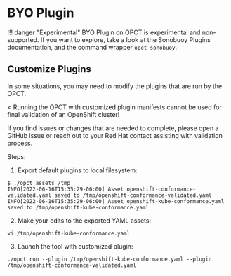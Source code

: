 # BYO Plugin

!!! danger "Experimental"
    BYO Plugin on OPCT is experimental and non-supported.
    If you want to explore, take a look at the
    Sonobuoy Plugins documentation, and the command wrapper
    `opct sonobuoy`.

## Customize Plugins <a name="byo-plugin-customize"></a>

In some situations, you may need to modify the plugins that are run by the OPCT.

< Running the OPCT with customized plugin manifests cannot be used for final validation of an OpenShift cluster!

If you find issues or changes that are needed to complete, please open a 
GitHub issue or reach out to your Red Hat contact assisting with validation process.

Steps:

1. Export default plugins to local filesystem:
```
$ ./opct assets /tmp
INFO[2022-06-16T15:35:29-06:00] Asset openshift-conformance-validated.yaml saved to /tmp/openshift-conformance-validated.yaml 
INFO[2022-06-16T15:35:29-06:00] Asset openshift-kube-conformance.yaml saved to /tmp/openshift-kube-conformance.yaml 
```
2. Make your edits to the exported YAML assets:
```
vi /tmp/openshift-kube-conformance.yaml
```
3. Launch the tool with customized plugin:
```
./opct run --plugin /tmp/openshift-kube-conformance.yaml --plugin /tmp/openshift-conformance-validated.yaml
```

<!-- ## BYO Plugin from scratch

> TBD -->
